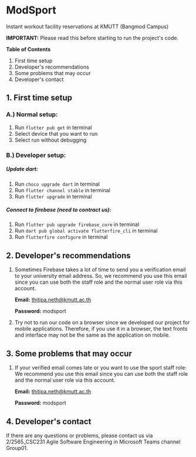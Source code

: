 
# ModSport
Instant workout facility reservations at KMUTT (Bangmod Campus)

**IMPORTANT:** Please read this before starting to run the project's code.

**Table of Contents**
1. First time setup
2. Developer's recommendations
3. Some problems that may occur
4. Developer's contact

## 1. First time setup
### A.) Normal setup:
1. Run `flutter pub get` in terminal
2. Select device that you want to run
3. Select run without debugging
### B.) Developer setup:
##### Update dart:
1. Run `choco upgrade dart` in terminal
2. Run `flutter channel stable` in terminal
3. Run `flutter upgrade` in terminal
##### Connect to firebase (need to contract us):
1. Run `flutter pub upgrade firebase_core` in terminal
2. Run `dart pub global activate flutterfire_cli` in terminal
3. Run `flutterfire configure` in terminal

## 2. Developer's recommendations
1. Sometimes Firebase takes a lot of time to send you a verification email to your university email address. So, we recommend you use this email since you can use both the staff role and the normal user role via this account.

	**Email:** thitipa.neth@kmutt.ac.th
	
	**Password:** modsport
2. Try not to run our code on a browser since we developed our project for mobile applications. Therefore, if you use it in a browser, the text fronts and interface may not be the same as the application on mobile.

## 3. Some problems that may occur
1. If your verified email comes late or you want to use the sport staff role: We recommend you use this email since you can use both the staff role and the normal user role via this account.

	**Email:** thitipa.neth@kmutt.ac.th
	
	**Password:** modsport

## 4. Developer's contact
If there are any questions or problems, please contact us via 2/2565_CSC231 Agile Software Engineering in Microsoft Teams channel Group01.
